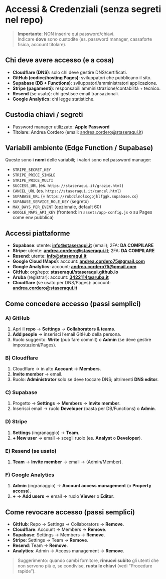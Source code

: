 # Accessi & Credenziali (senza segreti nel repo)

> **Importante**: NON inserire qui password/chiavi.  
> Indicare **dove** sono custodite (es. password manager, cassaforte fisica, account titolare).

## Chi deve avere accesso (e a cosa)
- **Cloudflare (DNS)**: solo chi deve gestire DNS/certificati.
- **GitHub (codice/hosting Pages)**: sviluppatori che pubblicano il sito.
- **Supabase (DB + Functions)**: sviluppatori/amministratori applicazione.
- **Stripe (pagamenti)**: responsabili amministrazione/contabilità + tecnico.
- **Resend** (se usato): chi gestisce email transazionali.
- **Google Analytics**: chi legge statistiche.
  
## Custodia chiavi / segreti
- Password manager utilizzato: **Apple Password**  
- Titolare: Andrea Cordero (email: andrea.cordero@staseraqui.it)

## Variabili ambiente (Edge Function / Supabase)
Queste sono i **nomi** delle variabili; i valori sono nel password manager:

- `STRIPE_SECRET_KEY`
- `STRIPE_PRICE_SINGLE`
- `STRIPE_PRICE_MULTI`
- `SUCCESS_URL` (es. `https://staseraqui.it/grazie.html`)
- `CANCEL_URL`  (es. `https://staseraqui.it/cancel.html`)
- `SUPABASE_URL` (= `https://rubdzlnolxcgpjklfggk.supabase.co`)
- `SUPABASE_SERVICE_ROLE_KEY` (segreto)
- `MAX_DAYS_PER_EVENT` (opzionale, default 60)
- `GOOGLE_MAPS_API_KEY` (frontend: in `assets/app-config.js` o su Pages come env pubblica)

## Accessi piattaforme
- **Supabase**: utente: **info@staseraqui.it** (email); 2FA: **DA COMPILARE**
- **Stripe**: utente: **andrea.cordero@staseraqui.it**; 2FA: **DA COMPILARE**
- **Resend**: utente: **info@staseraqui.it**
- **Google Cloud (Maps)**: account: **andrea.cordero75@gmail.com**
- **Google Analytics**: account: **andrea.cordero75@gmail.com**
- **GitHub**: org/repo: **staseraqui/staseraqui.github.io**
- **Aruba** (registrar): account: **3422114@aruba.it**
- **Cloudflare** (se usato per DNS/Pages): account: **andrea.cordero@staseraqui.it**

## Come concedere accesso (passi semplici)

### A) GitHub
1. Apri il **repo** → **Settings** → **Collaborators & teams**.
2. **Add people** → inserisci l’email GitHub della persona.
3. Ruolo suggerito: **Write** (può fare commit) o **Admin** (se deve gestire impostazioni/Pages).

### B) Cloudflare
1. Cloudflare → in alto **Account** → **Members**.
2. **Invite member** → email.
3. Ruolo: **Administrator** solo se deve toccare DNS; altrimenti **DNS editor**.

### C) Supabase
1. Progetto → **Settings** → **Members** → **Invite member**.
2. Inserisci email → ruolo **Developer** (basta per DB/Functions) o **Admin**.

### D) Stripe
1. **Settings** (ingranaggio) → **Team**.
2. **+ New user** → email → scegli ruolo (es. **Analyst** o **Developer**).

### E) Resend (se usato)
1. **Team** → **Invite member** → email → (Admin/Member).

### F) Google Analytics
1. **Admin** (ingranaggio) → **Account access management** (o **Property access**).
2. **+** → **Add users** → email → ruolo **Viewer** o **Editor**.

## Come revocare accesso (passi semplici)
- **GitHub**: Repo → Settings → Collaborators → **Remove**.  
- **Cloudflare**: Account → Members → **Remove**.  
- **Supabase**: Settings → Members → **Remove**.  
- **Stripe**: Settings → Team → **Remove**.  
- **Resend**: Team → **Remove**.  
- **Analytics**: Admin → Access management → **Remove**.

> Suggerimento: quando cambi fornitore, **rimuovi subito** gli utenti che non servono più e, se condivise, **ruota le chiavi** (vedi “Procedure rapide”).
